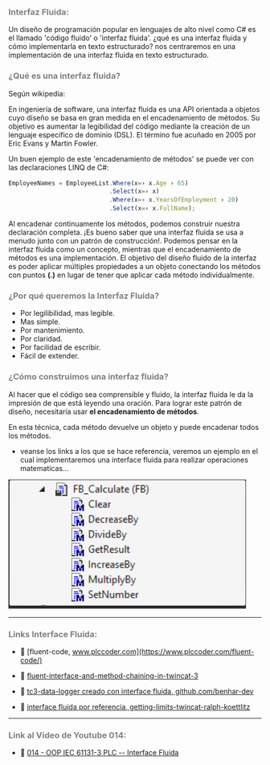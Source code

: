 ### <span style="color:grey">Interfaz Fluida:</span>
Un diseño de programación popular en lenguajes de alto nivel como C# es el llamado 'código fluido' o 'interfaz fluida'. 
¿qué es una interfaz fluida y cómo implementarla en texto estructurado? nos centraremos en una implementación de una interfaz fluida en texto estructurado.

### <span style="color:grey">¿Qué es una interfaz fluida?</span>
Según wikipedia:

En ingeniería de software, una interfaz fluida es una API orientada a objetos cuyo diseño se basa en gran medida en el encadenamiento de métodos. Su objetivo es aumentar la legibilidad del código mediante la creación de un lenguaje específico de dominio (DSL). El término fue acuñado en 2005 por Eric Evans y Martin Fowler.

Un buen ejemplo de este 'encadenamiento de métodos' se puede ver con las declaraciones LINQ de C#:

```javascript
EmployeeNames = EmployeeList.Where(x=› x.Age › 65) 
                            .Select(x=› x) 
                            .Where(x=› x.YearsOfEmployment › 20) 
                            .Select(x=› x.FullName); 
```
Al encadenar continuamente los métodos, podemos construir nuestra declaración completa. ¡Es bueno saber que una interfaz fluida se usa a menudo junto con un patrón de construcción!.
Podemos pensar en la interfaz fluida como un concepto, mientras que el encadenamiento de métodos es una implementación. El objetivo del diseño fluido de la interfaz es poder aplicar múltiples propiedades a un objeto conectando los métodos con puntos **(.)** en lugar de tener que aplicar cada método individualmente.

### <span style="color:grey">¿Por qué queremos la Interfaz Fluida?</span>

- Por legilibilidad, mas legible.
- Mas simple.
- Por mantenimiento.
- Por claridad.
- Por facilidad de escribir.
- Fácil de extender.

### <span style="color:grey">¿Cómo construimos una interfaz fluida?</span>
Al hacer que el código sea comprensible y fluido, la interfaz fluida le da la impresión de que está leyendo una oración. Para lograr este patrón de diseño, necesitaría usar **el encadenamiento de métodos**.

En esta técnica, cada método devuelve un objeto y puede encadenar todos los métodos.

- veanse los links a los que se hace referencia, veremos un ejemplo en el cual implementaremos una interface fluida para realizar operaciones matematicas...

![Fluid_Interface](../imagenes/Fluid_Interface.PNG)
***
### <span style="color:grey">Links Interface Fluida:</span>

- 🔗 [fluent-code, www.plccoder.com](https://www.plccoder.com/fluent-code/)

- 🔗 [fluent-interface-and-method-chaining-in-twincat-3](https://twincontrols.com/community/twincat-knowledgebase/fluent-interface-and-method-chaining-in-twincat-3/#post-278)

- 🔗 [tc3-data-logger creado con interface fluida, github.com/benhar-dev](https://github.com/benhar-dev/tc3-data-logger)

- 🔗 [interface fluida por referencia, getting-limits-twincat-ralph-koettlitz](https://www.linkedin.com/pulse/getting-limits-twincat-ralph-koettlitz/)
***
### <span style="color:grey">Link al Video de Youtube 014:</span>
- 🔗 [014 - OOP IEC 61131-3 PLC -- Interface Fluida](https://youtu.be/k_VFBLGBUKk)